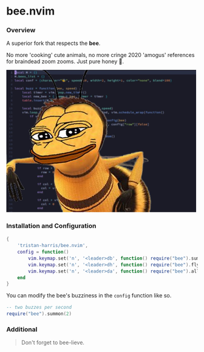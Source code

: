 # bee.nvim

### Overview

A superior fork that respects the **bee**.

No more 'cooking' cute animals, no more cringe 2020 'amogus' references for braindead zoom zooms. Just pure honey 🍯.

<img src="assets/bee.jpg" width="500"/>

### Installation and Configuration

```lua
{
    'tristan-harris/bee.nvim',
    config = function()
        vim.keymap.set('n', '<leader>db', function() require("bee").summon() end, {desc="Summon [b]ee"})
        vim.keymap.set('n', '<leader>dh', function() require("bee").fly_home() end, {desc="Send bee [h]ome"}) -- h for home/hive
        vim.keymap.set('n', '<leader>da', function() require("bee").all_fly_home() end, {desc="Send [a]ll bees home"})
    end
}
```

You can modify the bee's buzziness in the `config` function like so.

```lua
-- two buzzes per second
require("bee").summon(2)
```

### Additional

> Don't forget to bee-lieve.
